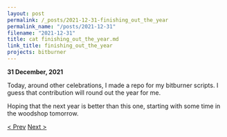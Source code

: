 ```yaml
---
layout: post
permalink: /_posts/2021-12-31-finishing_out_the_year
permalink_name: "/posts/2021-12-31"
filename: "2021-12-31"
title: cat finishing_out_the_year.md
link_title: finishing_out_the_year
projects: bitburner
---
```

**31 December, 2021**

Today, around other celebrations, I made a repo for my bitburner scripts. I guess that contribution will round out the year for me.

Hoping that the next year is better than this one, starting with some time in the woodshop tomorrow.

[< Prev](/_posts/2021-12-30-site_work_etc)    [Next >](/_posts/2022-01-01-back_in_the_woodshop)
